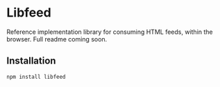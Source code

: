 # Libfeed

Reference implementation library for consuming HTML feeds, within the browser.
Full readme coming soon.

## Installation

```
npm install libfeed
```
